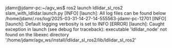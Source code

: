 jdamr@jdamr-pc:~/agv_ws$ ros2 launch ldlidar_sl_ros2 slam_with_ldlidar.launch.py
[INFO] [launch]: All log files can be found below /home/jdamr/.ros/log/2025-03-31-14-27-14-555563-jdamr-pc-12701
[INFO] [launch]: Default logging verbosity is set to INFO
[ERROR] [launch]: Caught exception in launch (see debug for traceback): executable 'ldlidar_node' not found on the libexec directory '/home/jdamr/agv_ws/install/ldlidar_sl_ros2/lib/ldlidar_sl_ros2'
